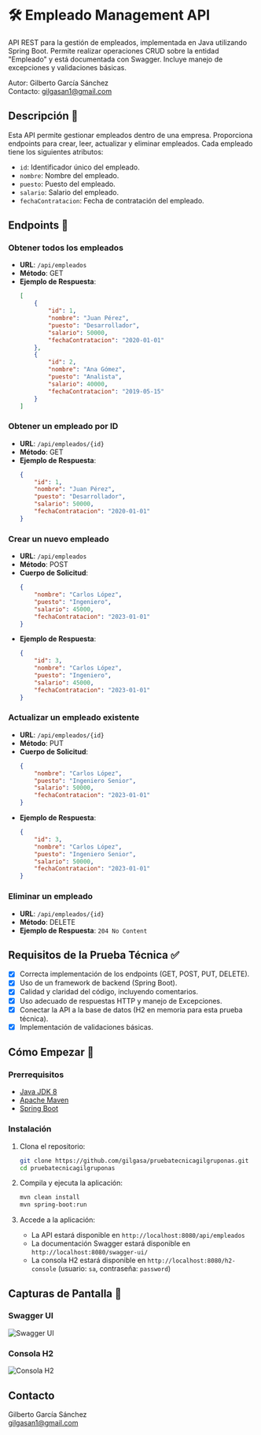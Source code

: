 # 🛠️ Empleado Management API

API REST para la gestión de empleados, implementada en Java utilizando Spring Boot. Permite realizar operaciones CRUD sobre la entidad "Empleado" y está documentada con Swagger. Incluye manejo de excepciones y validaciones básicas.

Autor: Gilberto García Sánchez  
Contacto: gilgasan1@gmail.com

## Descripción 📄

Esta API permite gestionar empleados dentro de una empresa. Proporciona endpoints para crear, leer, actualizar y eliminar empleados. Cada empleado tiene los siguientes atributos:

- `id`: Identificador único del empleado.
- `nombre`: Nombre del empleado.
- `puesto`: Puesto del empleado.
- `salario`: Salario del empleado.
- `fechaContratacion`: Fecha de contratación del empleado.

## Endpoints 🚀

### Obtener todos los empleados

- **URL**: `/api/empleados`
- **Método**: GET
- **Ejemplo de Respuesta**:
    ```json
    [
        {
            "id": 1,
            "nombre": "Juan Pérez",
            "puesto": "Desarrollador",
            "salario": 50000,
            "fechaContratacion": "2020-01-01"
        },
        {
            "id": 2,
            "nombre": "Ana Gómez",
            "puesto": "Analista",
            "salario": 40000,
            "fechaContratacion": "2019-05-15"
        }
    ]
    ```

### Obtener un empleado por ID

- **URL**: `/api/empleados/{id}`
- **Método**: GET
- **Ejemplo de Respuesta**:
    ```json
    {
        "id": 1,
        "nombre": "Juan Pérez",
        "puesto": "Desarrollador",
        "salario": 50000,
        "fechaContratacion": "2020-01-01"
    }
    ```

### Crear un nuevo empleado

- **URL**: `/api/empleados`
- **Método**: POST
- **Cuerpo de Solicitud**:
    ```json
    {
        "nombre": "Carlos López",
        "puesto": "Ingeniero",
        "salario": 45000,
        "fechaContratacion": "2023-01-01"
    }
    ```
- **Ejemplo de Respuesta**:
    ```json
    {
        "id": 3,
        "nombre": "Carlos López",
        "puesto": "Ingeniero",
        "salario": 45000,
        "fechaContratacion": "2023-01-01"
    }
    ```

### Actualizar un empleado existente

- **URL**: `/api/empleados/{id}`
- **Método**: PUT
- **Cuerpo de Solicitud**:
    ```json
    {
        "nombre": "Carlos López",
        "puesto": "Ingeniero Senior",
        "salario": 50000,
        "fechaContratacion": "2023-01-01"
    }
    ```
- **Ejemplo de Respuesta**:
    ```json
    {
        "id": 3,
        "nombre": "Carlos López",
        "puesto": "Ingeniero Senior",
        "salario": 50000,
        "fechaContratacion": "2023-01-01"
    }
    ```

### Eliminar un empleado

- **URL**: `/api/empleados/{id}`
- **Método**: DELETE
- **Ejemplo de Respuesta**: `204 No Content`

## Requisitos de la Prueba Técnica ✅

- [x] Correcta implementación de los endpoints (GET, POST, PUT, DELETE).
- [x] Uso de un framework de backend (Spring Boot).
- [x] Calidad y claridad del código, incluyendo comentarios.
- [x] Uso adecuado de respuestas HTTP y manejo de Excepciones.
- [x] Conectar la API a la base de datos (H2 en memoria para esta prueba técnica).
- [x] Implementación de validaciones básicas.

## Cómo Empezar 🚀

### Prerrequisitos

- [Java JDK 8](https://www.oracle.com/java/technologies/javase/javase-jdk8-downloads.html)
- [Apache Maven](https://maven.apache.org/)
- [Spring Boot](https://spring.io/projects/spring-boot)

### Instalación

1. Clona el repositorio:
    ```bash
    git clone https://github.com/gilgasa/pruebatecnicagilgruponas.git
    cd pruebatecnicagilgruponas
    ```

2. Compila y ejecuta la aplicación:
    ```bash
    mvn clean install
    mvn spring-boot:run
    ```

3. Accede a la aplicación:
    - La API estará disponible en `http://localhost:8080/api/empleados`
    - La documentación Swagger estará disponible en `http://localhost:8080/swagger-ui/`
    - La consola H2 estará disponible en `http://localhost:8080/h2-console` (usuario: `sa`, contraseña: `password`)

## Capturas de Pantalla 📸

### Swagger UI

![Swagger UI](https://pruebadimonds.s3.us-east-2.amazonaws.com/swagger.png)

### Consola H2

![Consola H2](https://pruebadimonds.s3.us-east-2.amazonaws.com/h2.png)

## Contacto

Gilberto García Sánchez  
gilgasan1@gmail.com
